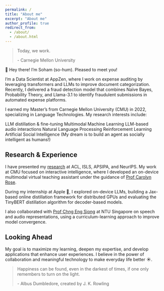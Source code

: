 ```yaml
---
permalink: /
title: "About me"
excerpt: "About me"
author_profile: true
redirect_from: 
  - /about/
  - /about.html
---
```

<blockquote cite="https://www.cmu.edu/about/today-we-work/index.html">
  <p>Today, we work.</p>
  <footer> - Carnegie Mellon University</footer>
</blockquote>

<!--- 
<b>On a hunt for full-time machine learning and software engineering roles for <u>January 2024</u>, where I can contribute intellectually to solve challenging problems :) !!!</b>
-->

👋 Hey there! I’m Soham (so-hum). Pleased to meet you!

I’m a Data Scientist at AppZen, where I work on expense auditing by leveraging transformers and LLMs to improve document categorization. Recently, I delivered a fraud detection model that combines Naïve Bayes, Probability Theory, and Llama-3.1 to identify fraudulent submissions in automated expense platforms.

I earned my Master’s from Carnegie Mellon University (CMU) in 2022, specializing in Language Technologies. My research interests include:

LLM distillation & fine-tuning
Multimodal Machine Learning
LLM-based audio interactions
Natural Language Processing
Reinforcement Learning
Artificial Social Intelligence (My dream is to build an agent as socially intelligent as humans!)


## Research & Experience
I have presented my [research](https://scholar.google.com/citations?user=oVO9OCsAAAAJ&hl=en&authuser=1) at ACL, ISLS, APSIPA, and NeurIPS. My work at CMU focused on interactive intelligence, where I developed an on-device multimodal virtual teaching assistant under the guidance of [Prof Carolyn Rose](http://www.cs.cmu.edu/~cprose/).

During my internship at Apple , I explored on-device LLMs, building a Jax-based online distillation framework for distributed GPUs and evaluating the TinyBERT distillation algorithm for decoder-based models.

I also collaborated with [Prof Chng Eng Siong](https://personal.ntu.edu.sg/aseschng/default.html) at NTU Singapore on speech and audio representations, using a curriculum-learning approach to improve model convergence.

## Looking Ahead
My goal is to maximize my learning, deepen my expertise, and develop applications that enhance user experiences. I believe in the power of collaboration and meaningful technology to make everyday life better ☀️.

<blockquote cite="https://www.cmu.edu/about/today-we-work/index.html">
  <p>Happiness can be found, even in the darkest of times, if one only remembers to turn on the light.</p>
  <footer> - Albus Dumbledore, created by J. K. Rowling</footer>
</blockquote>
